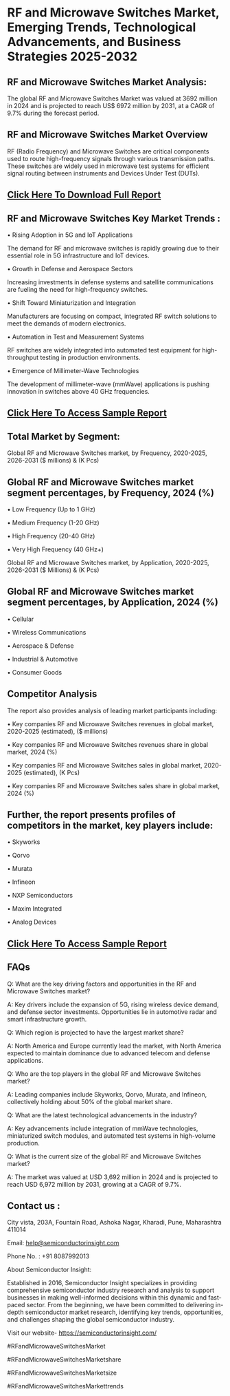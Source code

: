 RF and Microwave Switches Market, Emerging Trends, Technological Advancements, and Business Strategies 2025-2032
=
RF and Microwave Switches Market Analysis:
-
The global RF and Microwave Switches Market was valued at 3692 million in 2024 and is projected to reach US$ 6972 million by 2031, at a CAGR of 9.7% during the forecast period.

RF and Microwave Switches Market Overview
-
RF (Radio Frequency) and Microwave Switches are critical components used to route high-frequency signals through various transmission paths. These switches are widely used in microwave test systems for efficient signal routing between instruments and Devices Under Test (DUTs).

[Click Here To Download Full Report](https://semiconductorinsight.com/report/rf-and-microwave-switches-market/)
-
RF and Microwave Switches Key Market Trends  :
-
•	Rising Adoption in 5G and IoT Applications

The demand for RF and microwave switches is rapidly growing due to their essential role in 5G infrastructure and IoT devices.

•	Growth in Defense and Aerospace Sectors

Increasing investments in defense systems and satellite communications are fueling the need for high-frequency switches.

•	Shift Toward Miniaturization and Integration

Manufacturers are focusing on compact, integrated RF switch solutions to meet the demands of modern electronics.

•	Automation in Test and Measurement Systems

RF switches are widely integrated into automated test equipment for high-throughput testing in production environments.

•	Emergence of Millimeter-Wave Technologies

The development of millimeter-wave (mmWave) applications is pushing innovation in switches above 40 GHz frequencies.

[Click Here To Access Sample Report](https://semiconductorinsight.com/download-sample-report/?product_id=90951)
-
Total Market by Segment:
-
Global RF and Microwave Switches market, by Frequency, 2020-2025, 2026-2031 ($ millions) & (K Pcs)

Global RF and Microwave Switches market segment percentages, by Frequency, 2024 (%)
-
•	Low Frequency (Up to 1 GHz)

•	Medium Frequency (1-20 GHz)

•	High Frequency (20-40 GHz)

•	Very High Frequency (40 GHz+)

Global RF and Microwave Switches market, by Application, 2020-2025, 2026-2031 ($ Millions) & (K Pcs)

Global RF and Microwave Switches market segment percentages, by Application, 2024 (%)
-
•	Cellular

•	Wireless Communications

•	Aerospace & Defense

•	Industrial & Automotive

•	Consumer Goods

Competitor Analysis
-
The report also provides analysis of leading market participants including:

•	Key companies RF and Microwave Switches revenues in global market, 2020-2025 (estimated), ($ millions)

•	Key companies RF and Microwave Switches revenues share in global market, 2024 (%)

•	Key companies RF and Microwave Switches sales in global market, 2020-2025 (estimated), (K Pcs)

•	Key companies RF and Microwave Switches sales share in global market, 2024 (%)

Further, the report presents profiles of competitors in the market, key players include:
-
•	Skyworks

•	Qorvo

•	Murata

•	Infineon

•	NXP Semiconductors

•	Maxim Integrated

•	Analog Devices

[Click Here To Access Sample Report](https://semiconductorinsight.com/download-sample-report/?product_id=90951)
-
FAQs
-
Q: What are the key driving factors and opportunities in the RF and Microwave Switches market?

A: Key drivers include the expansion of 5G, rising wireless device demand, and defense sector investments. Opportunities lie in automotive radar and smart infrastructure growth.

Q: Which region is projected to have the largest market share?

A: North America and Europe currently lead the market, with North America expected to maintain dominance due to advanced telecom and defense applications.

Q: Who are the top players in the global RF and Microwave Switches market?

A: Leading companies include Skyworks, Qorvo, Murata, and Infineon, collectively holding about 50% of the global market share.

Q: What are the latest technological advancements in the industry?

A: Key advancements include integration of mmWave technologies, miniaturized switch modules, and automated test systems in high-volume production.

Q: What is the current size of the global RF and Microwave Switches market?

A: The market was valued at USD 3,692 million in 2024 and is projected to reach USD 6,972 million by 2031, growing at a CAGR of 9.7%.

Contact us : 
-
City vista, 203A, Fountain Road, Ashoka Nagar, Kharadi, Pune, Maharashtra 411014

Email: help@semiconductorinsight.com

Phone No. : +91 8087992013

About Semiconductor Insight:

Established in 2016, Semiconductor Insight specializes in providing comprehensive semiconductor industry research and analysis to support businesses in making well-informed decisions within this dynamic and fast-paced sector. From the beginning, we have been committed to delivering in-depth semiconductor market research, identifying key trends, opportunities, and challenges shaping the global semiconductor industry.

Visit our website- https://semiconductorinsight.com/

#RFandMicrowaveSwitchesMarket 

#RFandMicrowaveSwitchesMarketshare

#RFandMicrowaveSwitchesMarketsize

#RFandMicrowaveSwitchesMarkettrends 
 
 

